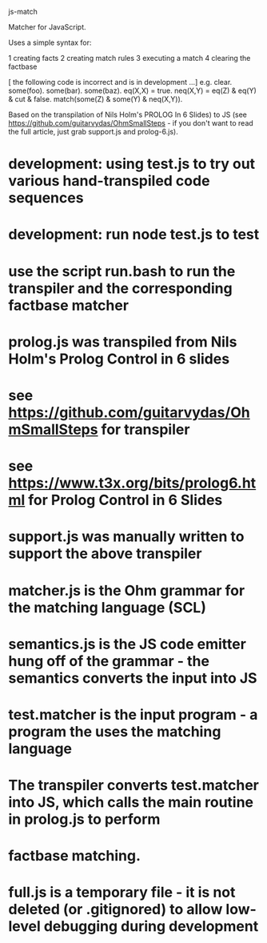 js-match

Matcher for JavaScript.

Uses a simple syntax for:

1 creating facts
2 creating match rules
3 executing a match
4 clearing the factbase

[ the following code is incorrect and is in development ...]
e.g.
clear.
some(foo).
some(bar).
some(baz).
eq(X,X) = true.
neq(X,Y) = eq(Z) & eq(Y) & cut & false.
match(some(Z) & some(Y) & neq(X,Y)).


Based on the transpilation of Nils Holm's PROLOG In 6 Slides) to JS (see https://github.com/guitarvydas/OhmSmallSteps - if you don't want to read the full article, just grab support.js and prolog-6.js).

# development: using test.js to try out various hand-transpiled code sequences
# development: run node test.js to test

#
# use the script run.bash to run the transpiler and the corresponding factbase matcher
#
# prolog.js was transpiled from Nils Holm's Prolog Control in 6 slides
# see https://github.com/guitarvydas/OhmSmallSteps for transpiler
# see https://www.t3x.org/bits/prolog6.html for Prolog Control in 6 Slides
#
# support.js was manually written to support the above transpiler
#
# matcher.js is the Ohm grammar for the matching language (SCL)
# semantics.js is the JS code emitter hung off of the grammar - the semantics converts the input into JS
#
# test.matcher is the input program - a program the uses the matching language
#
# The transpiler converts test.matcher into JS, which calls the main routine in prolog.js to perform
#  factbase matching.
#
# full.js is a temporary file - it is not deleted (or .gitignored) to allow low-level debugging during development
#
